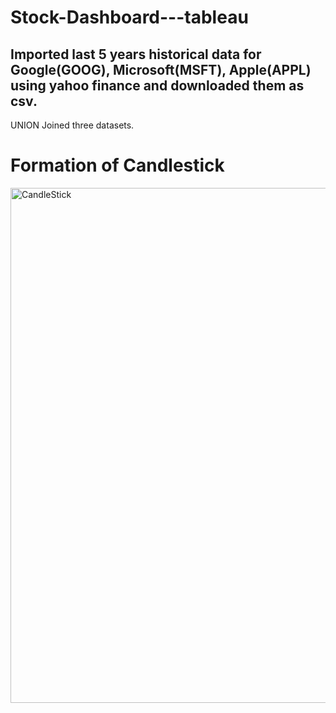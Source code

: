 # Stock-Dashboard---tableau

## Imported last 5 years historical data for Google(GOOG), Microsoft(MSFT), Apple(APPL) using yahoo finance and downloaded them as csv.

UNION Joined three datasets.

# Formation of Candlestick

<img width="824" alt="CandleStick" src="https://github.com/himalpandey027/Stock-Dashboard---tableau/assets/108379203/4ca5a3e8-072f-4f84-b2fd-c1203abcb9ce">
